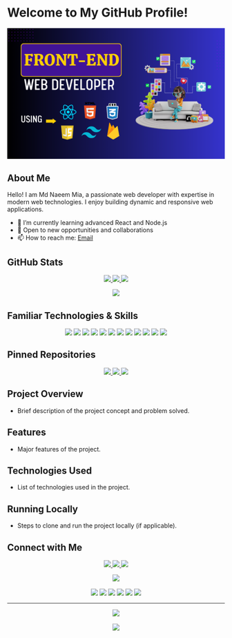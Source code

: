 # Welcome to My GitHub Profile!

![Banner Image](https://github.com/Naeemmia4/MdNaeemMia/blob/main/banner1.png)

## About Me

Hello! I am Md Naeem Mia, a passionate web developer with expertise in modern web technologies. I enjoy building dynamic and responsive web applications.

- 🌱 I’m currently learning advanced React and Node.js
- 💼 Open to new opportunities and collaborations
- 📫 How to reach me: [Email](mailto:naeemmia4@gmail.com)

## GitHub Stats

<p align="center">
  <a href="https://github.com/Naeemmia4">
    <img src="https://badges.pufler.dev/commits/year/Naeemmia4?style=flat-square&color=black&logo=github">
  </a>
  <a href="https://github.com/Naeemmia4">
    <img src="https://badges.pufler.dev/commits/monthly/Naeemmia4?style=flat-square&color=black&logo=github">
  </a>
  <a href="https://github.com/Naeemmia4">
    <img src="https://badges.pufler.dev/commits/weekly/Naeemmia4?style=flat-square&color=black&logo=github">
  </a>
</p>

<p align="center">
  <img src="https://github-readme-stats.vercel.app/api/top-langs/?username=Naeemmia4&layout=compact&theme=radical">
</p>

## Familiar Technologies & Skills

<p align="center">
  <img src="https://img.shields.io/badge/-HTML5-E34F26?style=flat-square&logo=html5&logoColor=white">
  <img src="https://img.shields.io/badge/-CSS3-1572B6?style=flat-square&logo=css3">
  <img src="https://img.shields.io/badge/-JavaScript-F7DF1E?style=flat-square&logo=javascript">
  <img src="https://img.shields.io/badge/-React-61DAFB?style=flat-square&logo=react">
  <img src="https://img.shields.io/badge/-Node.js-339933?style=flat-square&logo=node.js">
  <img src="https://img.shields.io/badge/-Express.js-000000?style=flat-square&logo=express">
  <img src="https://img.shields.io/badge/-MongoDB-47A248?style=flat-square&logo=mongodb">
  <img src="https://img.shields.io/badge/-Firebase-FFCA28?style=flat-square&logo=firebase">
  <img src="https://img.shields.io/badge/-Auth-4479A1?style=flat-square&logo=auth0">
  <img src="https://img.shields.io/badge/-Tailwind%20CSS-38B2AC?style=flat-square&logo=tailwind-css">
  <img src="https://img.shields.io/badge/-DaisyUI-38B2AC?style=flat-square&logo=daisyui">
  <img src="https://img.shields.io/badge/-Material--UI-0081CB?style=flat-square&logo=mui">
</p>

## Pinned Repositories

<p align="center">
  <a href="https://github.com/Naeemmia4/project1">
    <img src="https://github-readme-stats.vercel.app/api/pin/?username=Naeemmia4&repo=project1">
  </a>
  <a href="https://github.com/Naeemmia4/project2">
    <img src="https://github-readme-stats.vercel.app/api/pin/?username=Naeemmia4&repo=project2">
  </a>
  <a href="https://github.com/Naeemmia4/project3">
    <img src="https://github-readme-stats.vercel.app/api/pin/?username=Naeemmia4&repo=project3">
  </a>
</p>

## Project Overview

- Brief description of the project concept and problem solved.

## Features

- Major features of the project.

## Technologies Used

- List of technologies used in the project.

## Running Locally

- Steps to clone and run the project locally (if applicable).

## Connect with Me

<p align="center">
  <a href="https://twitter.com/your_twitter_handle">
    <img src="https://img.shields.io/badge/twitter-%231DA1F2.svg?&style=for-the-badge&logo=twitter&logoColor=white" height=25>
  </a>
  <a href="https://www.linkedin.com/in/your_linkedin_profile">
    <img src="https://img.shields.io/badge/linkedin-%230077B5.svg?&style=for-the-badge&logo=linkedin&logoColor=white" height=25>
  </a>
  <a href="https://www.instagram.com/your_instagram_profile">
    <img src="https://img.shields.io/badge/instagram-%23E4405F.svg?&style=for-the-badge&logo=instagram&logoColor=white" height=25>
  </a>
</p>

<p align="center">
  <a href="https://github.com/Naeemmia4">
    <img src="https://img.shields.io/github/followers/Naeemmia4?style=social">
  </a>
</p>


<p align="center">
  <img src="https://img.shields.io/badge/Robotics-brown">
  <img src="https://img.shields.io/badge/Machine Learning-green">
  <img src="https://img.shields.io/badge/Deep Learning-red">
  <img src="https://img.shields.io/badge/Computer Vision-magenta">
  <img src="https://img.shields.io/badge/Natural Language Processing-yellow">
  <img src="https://img.shields.io/badge/Reinforcement Learning-blue">
</p>

<hr>

<p align="center">
  <img src="https://github-readme-stats.vercel.app/api?username=Naeemmia4&show_icons=true&theme=radical">
</p>

<p align="center">
  <img src="https://github-readme-stats.vercel.app/api/top-langs/?username=Naeemmia4&layout=compact&theme=radical">
</p>
